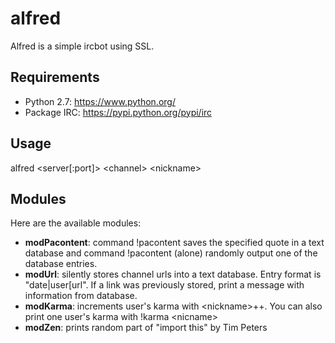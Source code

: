 # alfred
Alfred is a simple ircbot using SSL.

## Requirements
 * Python 2.7: https://www.python.org/
 * Package IRC: https://pypi.python.org/pypi/irc

## Usage
alfred \<server[:port]\> \<channel\> \<nickname\>

## Modules
Here are the available modules:
 * **modPacontent**: command !pacontent <quote> saves the specified quote 
   in a text database and command !pacontent (alone) randomly output one
   of the database entries.
 * **modUrl**: silently stores channel urls into a text database. Entry format
   is "date|user[url". If a link was previously stored, print a message with
   information from database.
 * **modKarma**: increments user's karma with \<nickname\>++. You can also print 
   one user's karma with !karma \<nicname\>
 * **modZen**: prints random part of "import this" by Tim Peters
